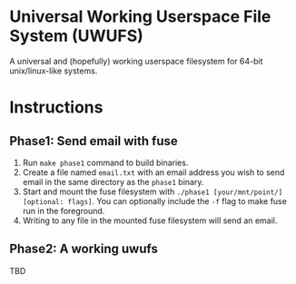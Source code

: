 # Universal Working Userspace File System (UWUFS)
A universal and (hopefully) working userspace filesystem for 64-bit unix/linux-like systems.

# Instructions

## Phase1: Send email with fuse
1. Run `make phase1` command to build binaries.
2. Create a file named `email.txt` with an email address you wish to send email in the same directory as the `phase1` binary.
3. Start and mount the fuse filesystem with `./phase1 [your/mnt/point/] [optional: flags]`. You can optionally include the `-f` flag to make fuse run in the foreground.
4. Writing to any file in the mounted fuse filesystem will send an email.

## Phase2: A working uwufs
TBD
